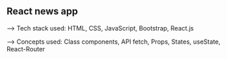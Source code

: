 ## React news app
--> Tech stack used: 
    HTML, CSS, JavaScript, Bootstrap, React.js

--> Concepts used:
    Class components, API fetch, Props, States, useState, React-Router